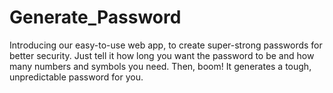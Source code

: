# Generate_Password
Introducing our easy-to-use web app, to create super-strong passwords for better security. Just tell it how long you want the password to be and how many numbers and symbols you need. Then, boom! It generates a tough, unpredictable password for you.
